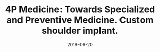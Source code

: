 ---
title: "4P Medicine: Towards Specialized and Preventive Medicine. Custom shoulder implant."
collection: talks
type: "Talk"
permalink: /talks/2019-06-20-talk-3
venue: "ORTHOMANUFACTURE 2018 - The 2nd European Congress on Implantable Technologies"
date: 2019-06-20
location: "Yverdon-les-Bains, Switzerland"
---